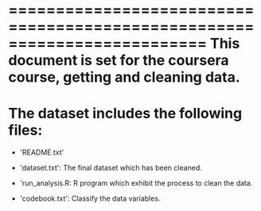 =========================================================================
This document is set for the coursera course, getting and cleaning data. 
=========================================================================

The dataset includes the following files:
=========================================

- 'README.txt'

- 'dataset.txt': The final dataset which has been cleaned.

- 'run_analysis.R: R program which exhibit the process to clean the data.

- 'codebook.txt': Classify the data variables.
